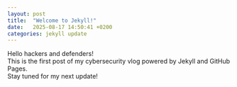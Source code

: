 ```yaml
---
layout: post
title:  "Welcome to Jekyll!"
date:   2025-08-17 14:50:41 +0200
categories: jekyll update
---
```

Hello hackers and defenders!  
This is the first post of my cybersecurity vlog powered by Jekyll and GitHub Pages.  
Stay tuned for my next update!